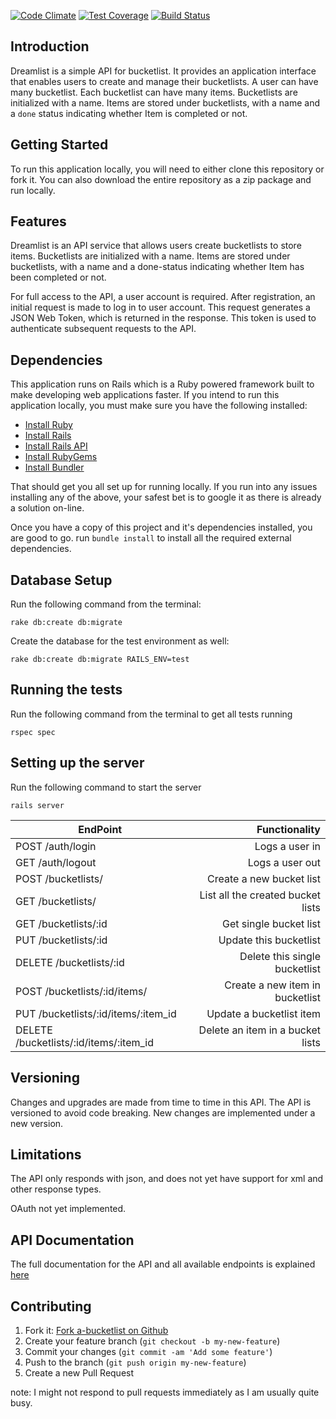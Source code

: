 [![Code Climate](https://codeclimate.com/github/andela-oosiname/dreamlist/badges/gpa.svg)](https://codeclimate.com/github/andela-oosiname/dreamlist) [![Test Coverage](https://codeclimate.com/github/andela-oosiname/dreamlist/badges/coverage.svg)](https://codeclimate.com/github/andela-oosiname/dreamlist/coverage) [![Build Status](https://travis-ci.org/andela-oosiname/dreamlist.svg?branch=master)](https://travis-ci.org/andela-oosiname/dreamlist)

## Introduction
Dreamlist is a simple API for bucketlist. It provides an application interface that enables users to create and manage their bucketlists. A user can have many bucketlist. Each bucketlist can have many items. Bucketlists are initialized with a name. Items are stored under bucketlists, with a name and a `done` status indicating whether Item is completed or not.

## Getting Started

To run this application locally, you will need to either clone this repository or fork it. You can also download the entire repository as a zip package and run locally.

## Features

Dreamlist is an API service that allows users create bucketlists to store items. Bucketlists are initialized with a name. Items are stored under bucketlists, with a name and a done-status indicating whether Item has been completed or not.

For full access to the API, a user account is required. After registration, an initial request is made to log in to user account. This request generates a JSON Web Token, which is returned in the response. This token is used to authenticate subsequent requests to the API.

## Dependencies

This application runs on Rails which is a Ruby powered framework built to make developing web applications faster. If you intend to run this application locally, you must make sure you have the following installed:

* [Install Ruby](http://www.ruby-lang.org)
* [Install Rails](http://rubyonrails.org)
* [Install Rails API](https://github.com/rails-api/rails-api)
* [Install RubyGems](https://rubygems.org/pages/download)
* [Install Bundler](http://bundler.io/)

That should get you all set up for running locally. If you run into any issues installing any of the above, your safest bet is to google it as there is already a solution on-line.

Once you have a copy of this project and it's dependencies installed, you are good to go. run `bundle install` to install all the required external dependencies.

## Database Setup

Run the following command from the terminal:
```
rake db:create db:migrate
```
Create the database for the test environment as well:
```
rake db:create db:migrate RAILS_ENV=test
```

## Running the tests

Run the following command from the terminal to get all tests running
```
rspec spec
```

## Setting up the server

Run the following command to start the server
```
rails server
```

| EndPoint                                |   Functionality                      |
| --------------------------------------- | ------------------------------------:|
| POST /auth/login                        | Logs a user in                       |
| GET /auth/logout                        | Logs a user out                      |
| POST /bucketlists/                      | Create a new bucket list             |
| GET /bucketlists/                       | List all the created bucket lists    |
| GET /bucketlists/:id                    | Get single bucket list               |
| PUT /bucketlists/:id                    | Update this bucketlist               |
| DELETE /bucketlists/:id                 | Delete this single bucketlist        |
| POST /bucketlists/:id/items/            | Create a new item in bucketlist      |
| PUT /bucketlists/:id/items/:item_id     | Update a bucketlist item             |
| DELETE /bucketlists/:id/items/:item_id  | Delete an item in a bucket lists     |


## Versioning
Changes and upgrades are made from time to time in this API. The API is versioned to avoid code breaking. New changes are implemented under a new version.

## Limitations
The API only responds with json, and does not yet have support for xml and other response types.

OAuth not yet implemented.

## API Documentation

The full documentation for the API and all available endpoints is explained [here](http://andela-oosiname.github.io/slate)

## Contributing

1. Fork it: [Fork a-bucketlist on Github](https://github.com/andela-oosiname/dreamlist/fork)
2. Create your feature branch (`git checkout -b my-new-feature`)
3. Commit your changes (`git commit -am 'Add some feature'`)
4. Push to the branch (`git push origin my-new-feature`)
5. Create a new Pull Request

note: I might not respond to pull requests immediately as I am usually quite busy.
